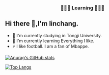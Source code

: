 <p align="center">
 <h3 align="center">🧑🏻‍💻 Learning 🧑🏻‍💻</h3>
</p>

## Hi there 👋,I'm linchang.

- 🔭 I'm currently studying in Tongji University.
- 🌱 I'm currently learning Everything I like.
- ⚡ I like football. I am a fan of Mbappe.


[![Anurag's GitHub stats](https://github-readme-stats.vercel.app/api?username=linchang77&show_icons=true)](https://github.com/anuraghazra/github-readme-stats)

[![Top Langs](https://github-readme-stats.vercel.app/api/top-langs/?username=linchang77&layout=compact)](https://github.com/anuraghazra/github-readme-stats)


<!--
**linchang77/linchang77** is a ✨ _special_ ✨ repository because its `README.md` (this file) appears on your GitHub profile.

Here are some ideas to get you started:

- 🔭 I’m currently working on ...
- 🌱 I’m currently learning ...
- 👯 I’m looking to collaborate on ...
- 🤔 I’m looking for help with ...
- 💬 Ask me about ...
- 📫 How to reach me: ...
- 😄 Pronouns: ...
- ⚡ Fun fact: ...
-->
